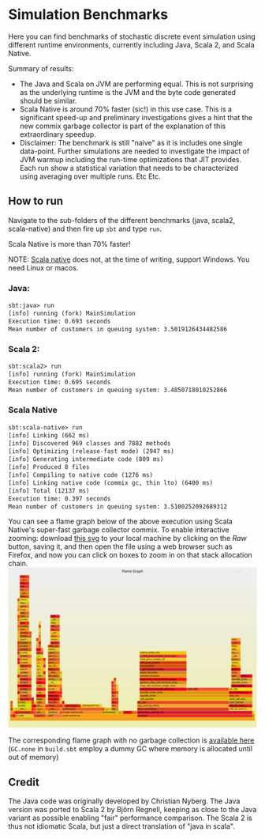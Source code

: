 # Simulation Benchmarks 

Here you can find benchmarks of stochastic discrete event simulation using different runtime environments, currently including Java, Scala 2, and Scala Native.


Summary of results:
* The Java and Scala on JVM are performing equal. This is not surprising as the underlying runtime is the JVM and the byte code generated should be similar.
* Scala Native is around 70% faster (sic!) in this use case. This is a significant speed-up and preliminary investigations gives a hint that the new commix garbage collector is part of the explanation of this extraordinary speedup.
* Disclaimer: The benchmark is still "naive" as it is includes one single data-point. Further simulations are needed to investigate the impact of JVM warmup including the run-time optimizations that JIT provides. Each run show a statistical variation that needs to be characterized using averaging over multiple runs. Etc Etc.  

## How to run 
Navigate to the sub-folders of the different benchmarks (java, scala2, scala-native) and then fire up `sbt` and type `run`.

Scala Native is more than 70% faster!  

NOTE: [Scala native](http://www.scala-native.org) does not, at the time of writing, support Windows. You need Linux or macos.

### Java:
```
sbt:java> run
[info] running (fork) MainSimulation 
Execution time: 0.693 seconds
Mean number of customers in queuing system: 3.5019126434482586
```
### Scala 2:
```
sbt:scala2> run
[info] running (fork) MainSimulation 
Execution time: 0.695 seconds
Mean number of customers in queuing system: 3.4850718010252866
```
### Scala Native 
```
sbt:scala-native> run
[info] Linking (662 ms)
[info] Discovered 969 classes and 7882 methods
[info] Optimizing (release-fast mode) (2947 ms)
[info] Generating intermediate code (809 ms)
[info] Produced 8 files
[info] Compiling to native code (1276 ms)
[info] Linking native code (commix gc, thin lto) (6400 ms)
[info] Total (12137 ms)
Execution time: 0.397 seconds
Mean number of customers in queuing system: 3.5100252092689312
```

You can see a flame graph below of the above execution using Scala Native's super-fast garbage collector commix.
To enable interactive zooming: download [this svg](https://github.com/lunduniversity/scalades/blob/main/benchmark/scala-native/kernel-GC-commix.svg) to your local machine by clicking on the *Raw* button, saving it, and then open the file using a web browser such as Firefox, and now you can click on boxes to zoom in on that stack allocation chain. 
<img src="./scala-native/kernel-GC-commix.svg">

The corresponding flame graph with no garbage collection is [available here](https://github.com/lunduniversity/scalades/blob/main/benchmark/scala-native/kernel-GC-none.svg) (`GC.none` in `build.sbt` employ a dummy GC where memory is allocated until out of memory)

## Credit

The Java code was originally developed by Christian Nyberg. The Java version was ported to Scala 2 by Björn Regnell, keeping as close to the Java variant as possible enabling "fair" performance comparison. The Scala 2 is thus not idiomatic Scala, but just a direct translation of "java in scala".
